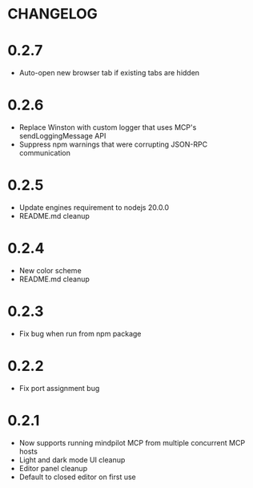 # CHANGELOG

# 0.2.7
- Auto-open new browser tab if existing tabs are hidden

# 0.2.6
- Replace Winston with custom logger that uses MCP's sendLoggingMessage API
- Suppress npm warnings that were corrupting JSON-RPC communication

# 0.2.5
- Update engines requirement to nodejs 20.0.0
- README.md cleanup

# 0.2.4
- New color scheme
- README.md cleanup

# 0.2.3
- Fix bug when run from npm package

# 0.2.2
- Fix port assignment bug

# 0.2.1
- Now supports running mindpilot MCP from multiple concurrent MCP hosts
- Light and dark mode UI cleanup
- Editor panel cleanup
- Default to closed editor on first use

